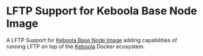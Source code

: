 # LFTP Support for Keboola Base Node Image

A LFTP Support for [Keboola Base Node Image](https://hub.docker.com/r/radektomasek/keboola-base-node/) adding capabilities of running LFTP on top of the [Keboola](https://www.keboola.com/) Docker ecosystem.
